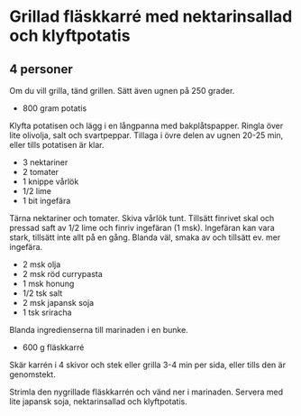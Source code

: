 # Grillad fläskkarré med nektarinsallad och klyftpotatis
## 4 personer

Om du vill grilla, tänd grillen. Sätt även ugnen på 250 grader.

* 800 gram potatis

Klyfta potatisen och lägg i en långpanna med bakplåtspapper. Ringla över lite olivolja, salt och svartpeppar. Tillaga i övre delen av ugnen 20-25 min, eller tills potatisen är klar.

* 3 nektariner
* 2 tomater
* 1 knippe vårlök
* 1/2 lime
* 1 bit ingefära

Tärna nektariner och tomater. Skiva vårlök tunt. Tillsätt finrivet skal och pressad saft av 1/2 lime och finriv ingefäran (1 msk). Ingefäran kan vara stark, tillsätt inte allt på en gång. Blanda väl, smaka av och tillsätt ev. mer ingefära.

* 2 msk olja
* 2 msk röd currypasta
* 1 msk honung
* 1/2 tsk salt
* 2 msk japansk soja
* 1 tsk sriracha

Blanda ingredienserna till marinaden i en bunke.

* 600 g fläskkarré

Skär karrén i 4 skivor och stek eller grilla 3-4 min per sida, eller tills den är genomstekt.

Strimla den nygrillade fläskkarrén och vänd ner i marinaden. Servera med lite japansk soja, nektarinsallad och klyftpotatis.

